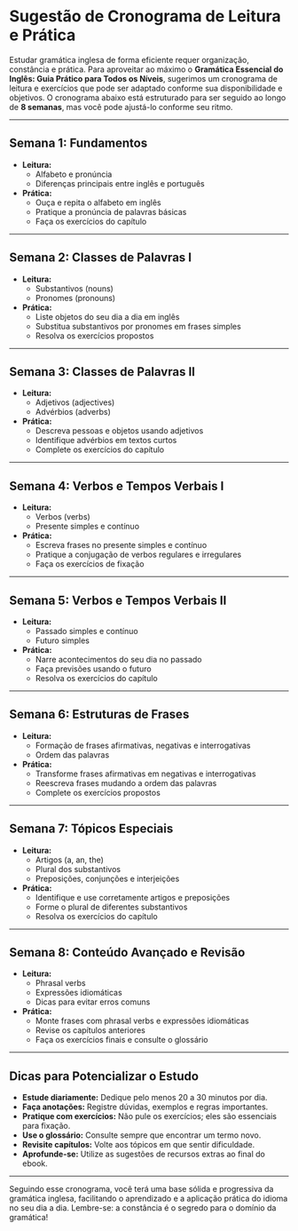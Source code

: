 
# Sugestão de Cronograma de Leitura e Prática

Estudar gramática inglesa de forma eficiente requer organização, constância e prática. Para aproveitar ao máximo o **Gramática Essencial do Inglês: Guia Prático para Todos os Níveis**, sugerimos um cronograma de leitura e exercícios que pode ser adaptado conforme sua disponibilidade e objetivos. O cronograma abaixo está estruturado para ser seguido ao longo de **8 semanas**, mas você pode ajustá-lo conforme seu ritmo.

---

## Semana 1: Fundamentos

- **Leitura:**  
  - Alfabeto e pronúncia  
  - Diferenças principais entre inglês e português  
- **Prática:**  
  - Ouça e repita o alfabeto em inglês  
  - Pratique a pronúncia de palavras básicas  
  - Faça os exercícios do capítulo

---

## Semana 2: Classes de Palavras I

- **Leitura:**  
  - Substantivos (nouns)  
  - Pronomes (pronouns)  
- **Prática:**  
  - Liste objetos do seu dia a dia em inglês  
  - Substitua substantivos por pronomes em frases simples  
  - Resolva os exercícios propostos

---

## Semana 3: Classes de Palavras II

- **Leitura:**  
  - Adjetivos (adjectives)  
  - Advérbios (adverbs)  
- **Prática:**  
  - Descreva pessoas e objetos usando adjetivos  
  - Identifique advérbios em textos curtos  
  - Complete os exercícios do capítulo

---

## Semana 4: Verbos e Tempos Verbais I

- **Leitura:**  
  - Verbos (verbs)  
  - Presente simples e contínuo  
- **Prática:**  
  - Escreva frases no presente simples e contínuo  
  - Pratique a conjugação de verbos regulares e irregulares  
  - Faça os exercícios de fixação

---

## Semana 5: Verbos e Tempos Verbais II

- **Leitura:**  
  - Passado simples e contínuo  
  - Futuro simples  
- **Prática:**  
  - Narre acontecimentos do seu dia no passado  
  - Faça previsões usando o futuro  
  - Resolva os exercícios do capítulo

---

## Semana 6: Estruturas de Frases

- **Leitura:**  
  - Formação de frases afirmativas, negativas e interrogativas  
  - Ordem das palavras  
- **Prática:**  
  - Transforme frases afirmativas em negativas e interrogativas  
  - Reescreva frases mudando a ordem das palavras  
  - Complete os exercícios propostos

---

## Semana 7: Tópicos Especiais

- **Leitura:**  
  - Artigos (a, an, the)  
  - Plural dos substantivos  
  - Preposições, conjunções e interjeições  
- **Prática:**  
  - Identifique e use corretamente artigos e preposições  
  - Forme o plural de diferentes substantivos  
  - Resolva os exercícios do capítulo

---

## Semana 8: Conteúdo Avançado e Revisão

- **Leitura:**  
  - Phrasal verbs  
  - Expressões idiomáticas  
  - Dicas para evitar erros comuns  
- **Prática:**  
  - Monte frases com phrasal verbs e expressões idiomáticas  
  - Revise os capítulos anteriores  
  - Faça os exercícios finais e consulte o glossário

---

## Dicas para Potencializar o Estudo

- **Estude diariamente:** Dedique pelo menos 20 a 30 minutos por dia.
- **Faça anotações:** Registre dúvidas, exemplos e regras importantes.
- **Pratique com exercícios:** Não pule os exercícios; eles são essenciais para fixação.
- **Use o glossário:** Consulte sempre que encontrar um termo novo.
- **Revisite capítulos:** Volte aos tópicos em que sentir dificuldade.
- **Aprofunde-se:** Utilize as sugestões de recursos extras ao final do ebook.

---

Seguindo esse cronograma, você terá uma base sólida e progressiva da gramática inglesa, facilitando o aprendizado e a aplicação prática do idioma no seu dia a dia. Lembre-se: a constância é o segredo para o domínio da gramática!
```
